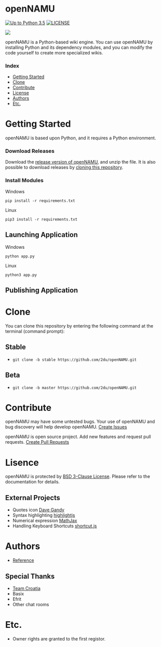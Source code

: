 ﻿openNAMU
====
[![Up to Python 3.5](https://img.shields.io/badge/python->=%203.5-blue.svg)](https://python.org)
[![LICENSE](https://img.shields.io/badge/license-BSD%203--Clause-lightgrey.svg)](./LICENSE)

![](https://raw.githubusercontent.com/2du/openNAMU/master/.github/logo.png)

openNAMU is a Python-based wiki engine. You can use openNAMU by installing Python and its dependency modules, and you can modify the code yourself to create more specialized wikis.

### Index
 * [Getting Started](#getting-started)
 * [Clone](#clone)
 * [Contribute](#contribute)
 * [License](#license)
 * [Authors](#authors)
 * [Etc.](#etc)

# Getting Started
openNAMU is based upon Python, and it requires a Python environment.

### Download Releases
Download the [release version of openNAMU](https://github.com/2du/openNAMU/releases), and unzip the file. It is also possible to download releases by [cloning this repository](#Clone).

### Install Modules
Windows
```
pip install -r requirements.txt
```

Linux
```
pip3 install -r requirements.txt
```
## Launching Application
Windows
```
python app.py
```

Linux
```
python3 app.py
```

## Publishing Application

# Clone
You can clone this repository by entering the following command at the terminal (command prompt):
## Stable
 * `git clone -b stable https://github.com/2du/openNAMU.git`

## Beta
 * `git clone -b master https://github.com/2du/openNAMU.git`

# Contribute
openNAMU may have some untested bugs. Your use of openNAMU and bug discovery will help develop openNAMU.
[Create Issues](https://github.com/2du/openNAMU/issues/new)

openNAMU is open source project. Add new features and request pull requests. 
[Create Pull Requests](https://github.com/2du/openNAMU/compare)

# Lisence
openNAMU is protected by [BSD 3-Clause License](./LICNESE). Please refer to the documentation for details.

## External Projects
 * Quotes icon [Dave Gandy](http://www.flaticon.com/free-icon/quote-left_25672)
 * Syntax highlighting [highlightjs](https://highlightjs.org/)
 * Numerical expression [MathJax](https://www.mathjax.org/)
 * Handling Keyboard Shortcuts [shortcut.js](http://www.openjs.com/scripts/events/keyboard_shortcuts/)

# Authors
 * [Reference](https://github.com/2DU/openNAMU/graphs/contributors)

## Special Thanks
 * [Team Croatia](https://github.com/TeamCroatia)
 * Basix
 * Efrit
 * Other chat rooms

# Etc.
 * Owner rights are granted to the first registor.
